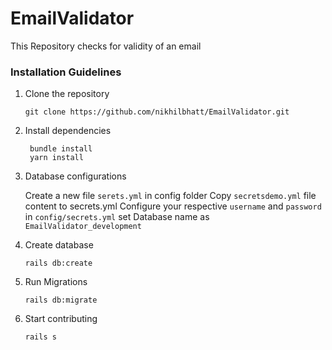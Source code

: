 # EmailValidator
This Repository checks for validity of an email 

### Installation Guidelines

1. Clone the repository

    ```
    git clone https://github.com/nikhilbhatt/EmailValidator.git
    ```
2. Install dependencies

   ```
    bundle install
    yarn install
    ```
3. Database configurations

    Create a new file ```serets.yml``` in config folder
    Copy ```secretsdemo.yml``` file content to secrets.yml
    Configure your respective ```username``` and ```password``` in ```config/secrets.yml```
    set Database name as ```EmailValidator_development```


4. Create database

    ```
    rails db:create
    ```
5. Run Migrations

    ```
    rails db:migrate
    ```
5. Start contributing

    ```
    rails s
    ```
